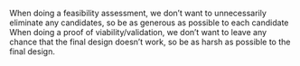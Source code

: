 When doing a feasibility assessment, we don’t want to unnecessarily eliminate any candidates, so be as generous as possible to each candidate
When doing a proof of viability/validation, we don’t want to leave any chance that the final design doesn’t work, so be as harsh as possible to the final design. 

